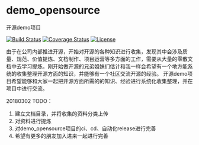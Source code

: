 # demo_opensource
开源demo项目

[![Build Status](https://travis-ci.org/mfcliu/demo_opensource.svg?branch=master)](https://travis-ci.org/mfcliu/demo_opensource)
[![Coverage Status](https://coveralls.io/repos/github/mfcliu/demo_opensource/badge.svg?branch=master)](https://coveralls.io/github/mfcliu/demo_opensource?branch=master)
[![License](https://img.shields.io/badge/License-Apache%202.0-blue.svg)](https://opensource.org/licenses/Apache-2.0)



由于在公司内部推进开源，开始对开源的各种知识进行收集，发现其中会涉及质量、规范、价值提炼、文档制作、项目运营等多方面的工作，需要从大量的零散文档中去学习提炼。刚开始做开源的兄弟姐妹们估计和我一样会希望有一个地方能系统的收集整理开源方面的知识，并能够有一个社区交流开源的经验。
开源demo项目希望能够和大家一起把开源方面所需的的知识、经验进行系统化收集整理，并在项目中进行交流。



20180302 TODO：
1. 建立文档目录，并将收集的资料分类上传
2. 对资料进行提炼
3. 对demo_opensource项目的ci、cd、自动化release进行完善
5. 希望有更多的朋友加入进来一起进行完善

 
